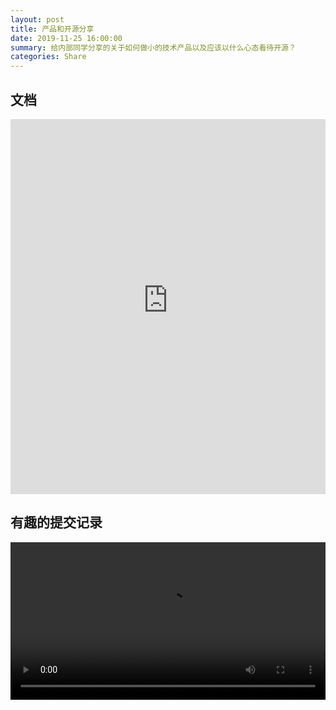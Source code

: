 ```yaml
---
layout: post
title: 产品和开源分享
date: 2019-11-25 16:00:00
summary: 给内部同学分享的关于如何做小的技术产品以及应该以什么心态看待开源？
categories: Share
---
```


## 文档

<iframe src="https://qpluspicture.oss-cn-beijing.aliyuncs.com/ts-upload/oN9nbH.pdf" width="100%" height="600px" frameborder="no" border="0" marginwidth="0" marginheight="0" scrolling="no" allowtransparency="yes" type="application/pdf"></iframe>

## 有趣的提交记录

<video width="100%" controls>
  <source src="https://qpluspicture.oss-cn-beijing.aliyuncs.com/tfUCLw/code-commit.mp4" type="video/mp4">
</video>
